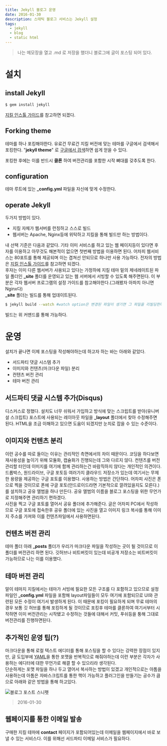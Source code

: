 ```yaml
---
title: Jekyll 블로그 운영
date: 2016-01-30
description: 스태틱 블로그 서비스는 Jekyll 설정
tags:
  - jekyll
  - blog
  - static html
---
```


> 나는 메모장을 열고 .md 로 저장을 했더니 블로그에 글이 포스팅 되어 있다.

# 설치

## install Jekyll

``` bash
$ gem install jekyll
```

[지킬 인스톨 가이드](http://jekyllrb.com/docs/installation/)를 참고하면 되겠다.

## Forking theme

테마를 하나 포킹해야한다. 유료건 무료건 지킬 버전에 맞는 테마를 구글에서 검색해서 포킹한다. "**jekyll theme**" 로 [구글에서 검색](http://lmgtfy.com/?q=jekyll+theme&l=1)하면 쉽게 얻을 수 있다.

포킹한 후에는 이를 반드시 **클론** 하여 버전관리를 포함한 시작 뼈대를 갖추도록 한다.

## configuration

테마 루트에 있는 **_config.yml** 파일을 자신에 맞게 수정한다.

## operate Jekyll

두가지 방법이 있다.

* 지킬 자체가 웹서버를 런칭하고 스스로 빌드
* 웹서버는 Apache, Nginx등에 위탁하고 지킬을 통해 빌드만 하는 방법이다.  

내 선택 기준은 다음과 같았다. 기타 이미 서비스를 하고 있는 웹 페이지등이 있다면 후자를 이용하고 아무것도 해본적이 없으면 첫번째 방법을 이용하면 된다. 어차피 웹서비스는 80포트를 통해 제공되며 이는 겹쳐선 안되므로 하나만 사용 가능하다. 전자의 방법은 [지킬 인스톨 가이드](http://jekyllrb.com/docs/installation/)를 참고하면 되겠다.  
후자는 이미 다른 웹서버가 사용되고 있다는 가정하에 지킬 테마 밑의 제네레이트된 파일 폴더인 **_site** 폴더를 운영되고 있는 웹 서버에서 서빙할 수 있도록 해주면된다. 이 부분은 각자 웹서버 프로그램의 설정 가이드를 참고해야한다.(그래봤자 아파치 아니면 Nginx다)  
**_site** 폴더는 빌드를 통해 업데이트된다.

``` bash
$ jekyll build --watch #watch option은 변경된 파일이 생기면 그 파일을 리빌딩한다.
```

빌드는 위 커맨드를 통해 가능하다.

# 운영

설치가 끝나면 이제 포스팅을 작성해야하는데 하고자 하는 바는 아래와 같았다.

* 서드파티 댓글 시스템 추가
* 이미지와 컨텐츠(마크다운 파일) 분리
* 컨텐츠 버전 관리
* 테마 버전 관리

## 서드파티 댓글 시스템 추가(Disqus)

디스커스로 정했다. 설치도 너무 쉬워서 가입하고 방식에 맞는 스크립트를 받아(유니버설 스크립트) 포스트에 사용되는 레이아웃 파일을 **_layout** 폴더에서 찾아 수정해주면 된다. HTML을 조금 이해하고 있으면 도움이 되겠지만 눈치로 잡을 수 있는 수준이다.

## 이미지와 컨텐츠 분리

이런 공수를 따로 들이는 이유는 관리적인 측면에서의 차이 때문이다. 코딩을 하다보면 재사용성을 높이기 위해 모듈화, 캡슐화가 진행되는데 그와 다르지 않다. 컨텐츠를 버전관리할 터인데 이미지를 여기에 함께 관리하는건 바람직하지 않다는 개인적인 의견이다.  
드롭박스, 원드라이브, 구글 포토등 여러가지 클라우드 저장소가 있는데 여기서는 무제한 용량을 제공하는 구글 포토를 이용했다. 사용하는 방법은 간단하다. 어차피 사진은 폰으로 찍을 것이므로 폰에 구글 포토(안드로이드라면 기본적으로 깔려있을지도 모른다.)를 설치하고 공유 앨범을 하나 만든다. 공유 앨범의 이름을 블로그 포스팅을 위한 무언가로 지정해주면 관리하기 편하겠다.  
사진을 찍고 구글 포토를 열어서 공유 폴더에 추가해준다. 글은 어차피 PC에서 작성하므로 구글 포토에 접속한후 공유 폴더에 있는 사진을 열고 이미지 링크 복사를 통해 이미지 주소를 가져와 이를 컨텐츠파일에서 사용하면된다.

## 컨텐츠 버전 관리

테마 폴더 아래 **_posts** 폴더가 우리가 마크다운 파일을 작성하는 곳이 될 것이므로 이 폴더를 버전관리 하면 된다. 깃허브나 비트버킷이 있는데 비공개 저장소는 비트버킷이 가능하므로 나는 이를 이용했다.

## 테마 버전 관리

말이 테마지 지킬에서는 테마가 서빙에 필요한 모든 구조를 다 포함하고 있으므로 설정파일인 **_config.yml** 파일을 포함해 layout파일들이 모두 여기에 포함되므로 UI와 관련된 모든 수정이 여기서 발생하게 된다. 이 때문에 포킹이 필요하게 되며 무료 테마의 경우 보통 깃 허브를 통해 포킹하게 될 것이므로 포킹후 테마를 클론하여 여기서부터 시작하면 이미 버전관리는 시작됐고 수정하는 것들에 대해서 커밋, 푸쉬등을 퉁해 그대로 버전관리를 진행하면된다.

## 추가적인 운영 팁(?)

마크다운을 통해 로컬 텍스트 에디터를 통해 포스팅을 할 수 있다는 강력한 장점이 있지만, 글 도입부에 [YAML](http://yaml.org/)을 통한 포맷을 반복적으로 해줘야하는데 이런 부분은 각자가 사용하는 에디터에 대한 무언가로 해결 할 수 있으리라 생각된다.  
단순하게는 포맷 파일을 하나 두고 열어서 복사하는 방법이 있겠고 개인적으로는 아톰을 사용하는데 아톰은 자바스크립트를 통한 핵이 가능하고 플러그인을 만들기는 공수가 큼으로 아래와 같은 방법을 통해 하고있다.

![블로그 포스트 스니펫](https://lh3.googleusercontent.com/QaQPpiJQ2uHKCJu_QgiAB5ANryC-YFCTIehnMQnvLLZ5fqb_HOTjOjJ_vcsrwqnYUzHPsMVoqBp7vlYJ_j6HLgSDxEk9zPkrqLTFBWxE58n-X9-x_8m8ugiaOFsi0h4HVXZCMihWUCpapTSyO7eSrHbieqi8yLg6qxcigOf2dJdX7xcNDS2jeIPGdsqSsmeX44gdK-cM7i5QChSIbYhR173DhFH1l6AnEoFNK_9lgIShiAIWCPO-o3kv8slz7606-lpKHZ3ONcFjPx5am-HmSH6LNMBFzSjyOSxga_3lIvJWP1xixo_15q88vI8Hgjp7gpVRd8onpsRpxUdHe6SK_-82itMiMHuIPedSGpa5XZ3Hi4CVsoexwvJd0mDmvlcdAb1Hz724FEAjUTwOVA4pkGf0luzLWArQXGlgfDlRMZn9DGQfn0j8yHauUKxVwxRzcJ807tEnB5RCtlAUDQTa43L51yAK2TkuF0ZmXodYDvBLHPB-dIti6lnwTjlKEpRWDFOJzhj9flnstFU7CaEK6zfag9uXCo1f-y68A7uPEV6slt0ixQ6iXel-uS1wsx0Vjun-Vg=w1176-h656-no)

> 2016-01-30

## 웹페이지를 통한 이메일 발송

구매한 지킬 테마에 **contact** 페이지가 포함되어있는데 이메일을 웹페이지에서 바로 보낼 수 있는 서비스다. 이를 위해선 서드파티 이메일 서비스가 필요하다.
